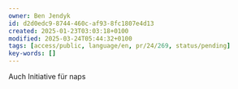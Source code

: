 ```yaml
---
owner: Ben Jendyk
id: d2d0edc9-8744-460c-af93-8fc1807e4d13
created: 2025-01-23T03:03:18+0100
modified: 2025-03-24T05:44:32+0100
tags: [access/public, language/en, pr/24/269, status/pending]
key-words: []
---
```


Auch Initiative für naps